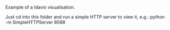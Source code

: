 Example of a ldavis visualisation.

Just cd into this folder and run a simple HTTP server to view it, e.g.:
python -m SimpleHTTPServer 8088
